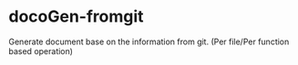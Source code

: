 # docoGen-fromgit
Generate document base on the information from git. (Per file/Per function based operation)
